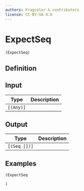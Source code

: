 ```yaml
---
authors: Fragcolor & contributors
license: CC-BY-SA-4.0
---
```



# ExpectSeq

```clojure
(ExpectSeq)
```


## Definition




## Input

| Type | Description |
|------|-------------|
| `[(Any)]` |  |


## Output

| Type | Description |
|------|-------------|
| `[(Seq [])]` |  |


## Examples

```clojure
(ExpectSeq

)
```
